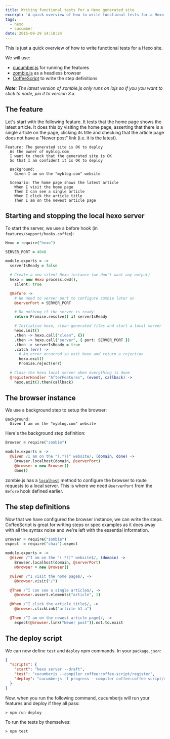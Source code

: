 ```yaml
---
title: Writing functional tests for a Hexo generated site
excerpt: 'A quick overview of how to write functional tests for a Hexo site using cucumber.js, zombie.js and CoffeeScript'
tags:
  - hexo
  - cucumber
date: 2015-09-29 14:18:24
---
```


This is just a quick overview of how to write functional tests for a Hexo site.

We will use:
- [cucumber.js](https://github.com/cucumber/cucumber-js) for running the features
- [zombie.js](http://zombie.js.org/) as a headless browser
- [CoffeeScript](coffeescript.org/) to write the step definitions

_**Note**: The latest version of zombie.js only runs on iojs so if you you want to stick to node, pin it to version 3.x._

## The feature

Let's start with the following feature. It tests that the home page shows the latest article. It does this by visiting the home page, asserting that there is a single article on the page, clicking its title and checking that the article page does not have a "Newer post" link (i.e. it is the latest).

```feature
Feature: The generated site is OK to deploy
  As the owner of myblog.com
  I want to check that the generated site is OK
  So that I am confident it is OK to deploy

  Background:
    Given I am on the "myblog.com" website

  Scenario: The home page shows the latest article
    When I visit the home page
    Then I can see a single article
    When I click the article title
    Then I am on the newest article page
```

## Starting and stopping the local hexo server

To start the server, we use a before hook (in `features/support/hooks.coffee`):

```coffee
Hexo = require("hexo")

SERVER_PORT = 4040

module.exports = ->
  serverIsReady = false

  # Create a new silent Hexo instance (we don't want any output)
  hexo = new Hexo process.cwd(),
    silent: true

  @Before ->
    # We need to server port to configure zombie later on
    @serverPort = SERVER_PORT

    # Do nothing if the server is ready
    return Promise.resolve() if serverIsReady

    # Initialise hexo, clean generated files and start a local server
    hexo.init()
    .then -> hexo.call("clean", {})
    .then -> hexo.call("server", { port: SERVER_PORT })
    .then -> serverIsReady = true
    .catch (err) ->
      # An error occurred so exit hexo and return a rejection
      hexo.exit()
      Promise.reject(err)

  # Close the hexo local server when everything is done
  @registerHandler "AfterFeatures", (event, callback) ->
    hexo.exit().then(callback)
```

## The browser instance

We use a background step to setup the browser:

```feature
Background:
  Given I am on the "myblog.com" website
```

Here's the background step definition:

```coffee
Browser = require("zombie")

module.exports = ->
  @Given /I am on the "(.*?)" website/, (domain, done) ->
    Browser.localhost(domain, @serverPort)
    @browser = new Browser()
    done()
```

zombie.js has a [`localhost`](https://github.com/assaf/zombie#browserlocalhosthost-port) method to configure the browser to route requests to a local server. This is where we need `@serverPort` from the `Before` hook defined earlier.

## The step definitions

Now that we have configured the browser instance, we can write the steps. CoffeeScript is great for writing steps or spec examples as it does away with all the syntax noise and we're left with the essential information.

```coffee
Browser = require("zombie")
expect  = require("chai").expect

module.exports = ->
  @Given /^I am on the "(.*?)" website$/, (domain) ->
    Browser.localhost(domain, @serverPort)
    @browser = new Browser()

  @Given /^I visit the home page$/, ->
    @browser.visit("/")

  @Then /^I can see a single article$/, ->
    @browser.assert.elements("article", 1)

  @When /^I click the article title$/, ->
    @browser.clickLink("article h1 a")

  @Then /^I am on the newest article page$/, ->
    expect(@browser.link("Newer post")).not.to.exist
```

## The deploy script

We can now define `test` and `deploy` npm commands. In your `package.json`:

```json
{
  "scripts": {
    "start": "hexo server --draft",
    "test": "cucumberjs --compiler coffee:coffee-script/register",
    "deploy": "cucumberjs -f progress --compiler coffee:coffee-script/register && hexo deploy --generate"
  }
}
```

Now, when you run the following command, cucumberjs will run your features and deploy if they all pass:

```
> npm run deploy
```

To run the tests by themselves:

```
> npm test
```
